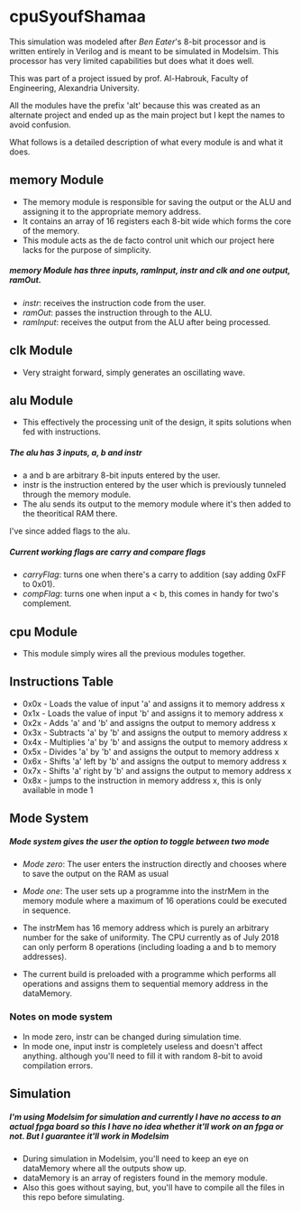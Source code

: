 # cpuSyoufShamaa

This simulation was modeled after *Ben Eater*'s 8-bit processor and is written entirely in Verilog
and is meant to be simulated in Modelsim.
This processor has very limited capabilities but does what it does well.

This was part of a project issued by prof. Al-Habrouk, Faculty of Engineering, Alexandria University.

All the modules have the prefix 'alt' because this was created as an alternate project
and ended up as the main project but I kept the names to avoid confusion.

What follows is a detailed description of what every module is and what it does.

## memory Module

* The memory module is responsible for saving the output or the ALU and assigning it
to the appropriate memory address.
* It contains an array of 16 registers each 8-bit wide which forms the core of the memory.
* This module acts as the de facto control unit which our project here lacks for the purpose
of simplicity.

##### memory Module has three inputs, ramInput, instr and clk and one output, ramOut.
* *instr*: receives the instruction code from the user.
* *ramOut*: passes the instruction through to the ALU.
* *ramInput*: receives the output from the ALU after being processed.

## clk Module

* Very straight forward, simply generates an oscillating wave.

## alu Module

* This effectively the processing unit of the design, it spits solutions when fed with instructions.

##### The alu has 3 inputs, a, b and instr
* a and b are arbitrary 8-bit inputs entered by the user.
* instr is the instruction entered by the user which is previously tunneled through the memory module.
* The alu sends its output to the memory module where it's then added to the theoritical RAM there.

I've since added flags to the alu.

##### Current working flags are carry and compare flags
* *carryFlag*: turns one when there's a carry to addition (say adding 0xFF to 0x01).
* *compFlag*: turns one when input a < b, this comes in handy for two's complement.

## cpu Module

* This module simply wires all the previous modules together.

## Instructions Table

* 0x0x - Loads the value of input 'a' and assigns it to memory address x
* 0x1x - Loads the value of input 'b' and assigns it to memory address x
* 0x2x - Adds 'a' and 'b' and assigns the output to memory address x
* 0x3x - Subtracts 'a' by 'b' and assigns the output to memory address x
* 0x4x - Multiplies 'a' by 'b' and assigns the output to memory address x
* 0x5x - Divides 'a' by 'b' and assigns the output to memory address x
* 0x6x - Shifts 'a' left by 'b' and assigns the output to memory address x
* 0x7x - Shifts 'a' right by 'b' and assigns the output to memory address x
* 0x8x - jumps to the instruction in memory address x, this is only available in mode 1


## Mode System

##### Mode system gives the user the option to toggle between two mode

* *Mode zero*: The user enters the instruction directly and chooses where to save the output on the RAM as usual
* *Mode one*: The user sets up a programme into the instrMem in the memory module where a maximum of 16 operations 
could be executed in sequence.


* The instrMem has 16 memory address which is purely an arbitrary number for the sake of uniformity. The CPU currently as of July 2018 can only perform 8 operations (including loading a and b to memory addresses).
* The current build is preloaded with a programme which performs all operations and assigns them to sequential memory address in the dataMemory.

### Notes on mode system

* In mode zero, instr can be changed during simulation time.
* In mode one, input instr is completely useless and doesn't affect anything. although you'll need to fill it with random 8-bit to avoid
compilation errors.

## Simulation

##### I'm using Modelsim for simulation and currently I have no access to an actual fpga board so this I have no idea whether it'll work on an fpga or not. But I guarantee it'll work in Modelsim

* During simulation in Modelsim, you'll need to keep an eye on dataMemory where all the outputs show up.
* dataMemory is an array of registers found in the memory module.
* Also this goes without saying, but, you'll have to compile all the files in this repo before simulating.
